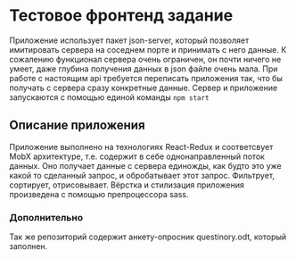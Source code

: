 # Тестовое фронтенд задание

Приложение использует пакет json-server, который позволяет имитировать сервера на соседнем порте и принимать с него данные. К сожалению функционал сервера очень ограничен, он почти ничего не умеет, даже глубина получения данных в json файле очень мала. При работе с настоящим api требуется переписать приложения так, что бы получать с сервера сразу конкретные данные. Сервер и приложение запускаются с помощью единой команды `npm start`

## Описание приложения

Приложение выполнено на технологиях React-Redux и соответсвует MobX архитектуре, т.е. содержит в себе однонаправленный поток данных. Оно получает данные с сервера единожды, как будто это уже какой то сделанный запрос, и обробатывает этот запрос. Фильтрует, сортирует, отрисовывает. Вёрстка и стилизация приложения произведена с помощью препроцессора sass. 

### Дополнительно

Так же репозиторий содержит анкету-опросник questinory.odt, который заполнен. 